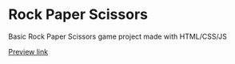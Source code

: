 # Rock Paper Scissors

Basic Rock Paper Scissors game project made with HTML/CSS/JS

[Preview link](https://abbrshv.github.io/rock-paper-scissors/)
